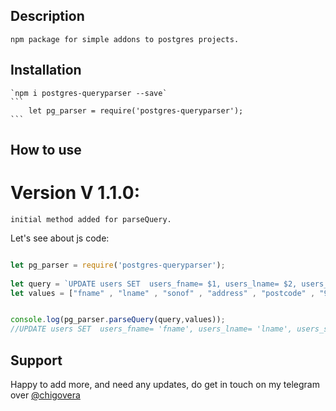 ## Description
    npm package for simple addons to postgres projects.
## Installation
    `npm i postgres-queryparser --save`
    ```
        let pg_parser = require('postgres-queryparser');
    ```

## How to use
# Version V 1.1.0:
    initial method added for parseQuery.

Let's see about js code:
```js

let pg_parser = require('postgres-queryparser');
    
let query = `UPDATE users SET  users_fname= $1, users_lname= $2, users_sonof= $3, users_address= $4, users_postcode= $5, users_mobile= $6, users_email= $7 WHERE apikeys_id = $8`;
let values = ["fname" , "lname" , "sonof" , "address" , "postcode" , "9876543210" , "email@domain.com" , "12345" ];


console.log(pg_parser.parseQuery(query,values));
//UPDATE users SET  users_fname= 'fname', users_lname= 'lname', users_sonof= 'sonof', users_address= 'address', users_postcode= 'postcode', users_mobile= '9876543210', users_email= 'email@domain.com' WHERE apikeys_id = '12345'

```

## Support

Happy to add more, and need any updates, do get in touch on my telegram over [@chigovera](#https://t.me/chigovera)
